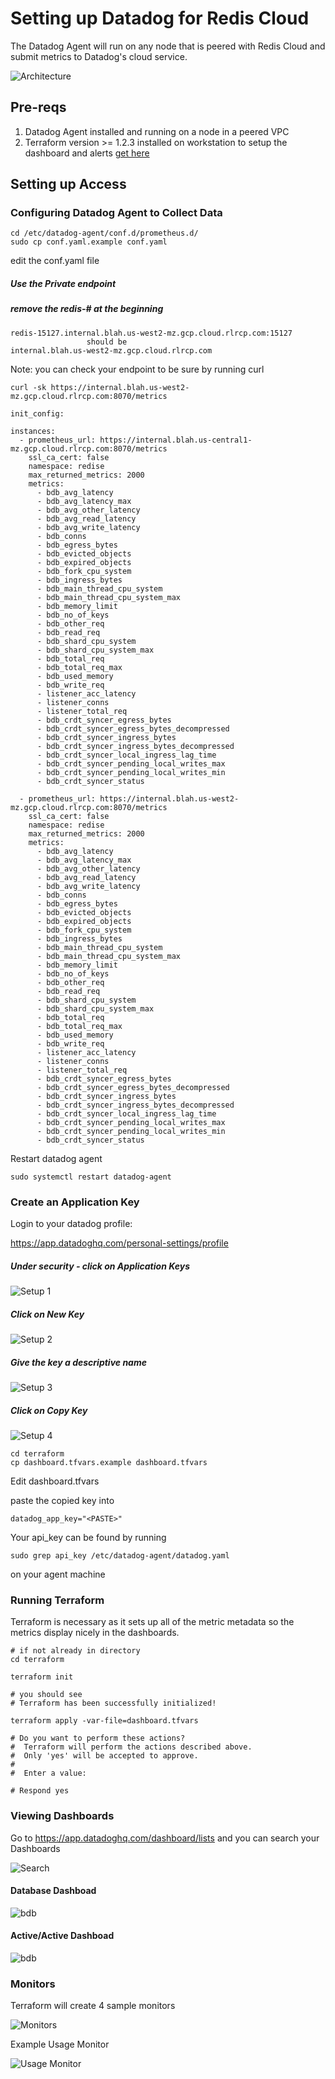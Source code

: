 # Setting up Datadog for Redis Cloud

The Datadog Agent will run on any node that is peered with Redis Cloud and submit metrics to Datadog's cloud service.

![Architecture](./DD_Prometheus.png)

## Pre-reqs
1. Datadog Agent installed and running on a node in a peered VPC
2. Terraform version >= 1.2.3 installed on workstation to setup the dashboard and alerts [get here](https://www.terraform.io/downloads.html)

## Setting up Access

### Configuring Datadog Agent to Collect Data

```
cd /etc/datadog-agent/conf.d/prometheus.d/
sudo cp conf.yaml.example conf.yaml
```

edit the conf.yaml file

##### Use the Private endpoint
##### remove the redis-# at the beginning 
```
redis-15127.internal.blah.us-west2-mz.gcp.cloud.rlrcp.com:15127
                 should be
internal.blah.us-west2-mz.gcp.cloud.rlrcp.com
```

Note: you can check your endpoint to be sure by running curl 

```
curl -sk https://internal.blah.us-west2-mz.gcp.cloud.rlrcp.com:8070/metrics

```

```
init_config:

instances:
  - prometheus_url: https://internal.blah.us-central1-mz.gcp.cloud.rlrcp.com:8070/metrics
    ssl_ca_cert: false
    namespace: redise
    max_returned_metrics: 2000
    metrics:
      - bdb_avg_latency
      - bdb_avg_latency_max
      - bdb_avg_other_latency
      - bdb_avg_read_latency
      - bdb_avg_write_latency
      - bdb_conns
      - bdb_egress_bytes
      - bdb_evicted_objects
      - bdb_expired_objects
      - bdb_fork_cpu_system
      - bdb_ingress_bytes
      - bdb_main_thread_cpu_system
      - bdb_main_thread_cpu_system_max
      - bdb_memory_limit
      - bdb_no_of_keys
      - bdb_other_req
      - bdb_read_req
      - bdb_shard_cpu_system
      - bdb_shard_cpu_system_max
      - bdb_total_req
      - bdb_total_req_max
      - bdb_used_memory
      - bdb_write_req
      - listener_acc_latency
      - listener_conns
      - listener_total_req
      - bdb_crdt_syncer_egress_bytes
      - bdb_crdt_syncer_egress_bytes_decompressed
      - bdb_crdt_syncer_ingress_bytes
      - bdb_crdt_syncer_ingress_bytes_decompressed
      - bdb_crdt_syncer_local_ingress_lag_time
      - bdb_crdt_syncer_pending_local_writes_max
      - bdb_crdt_syncer_pending_local_writes_min
      - bdb_crdt_syncer_status    

  - prometheus_url: https://internal.blah.us-west2-mz.gcp.cloud.rlrcp.com:8070/metrics
    ssl_ca_cert: false
    namespace: redise
    max_returned_metrics: 2000
    metrics:
      - bdb_avg_latency
      - bdb_avg_latency_max
      - bdb_avg_other_latency
      - bdb_avg_read_latency
      - bdb_avg_write_latency
      - bdb_conns
      - bdb_egress_bytes
      - bdb_evicted_objects
      - bdb_expired_objects
      - bdb_fork_cpu_system
      - bdb_ingress_bytes
      - bdb_main_thread_cpu_system
      - bdb_main_thread_cpu_system_max
      - bdb_memory_limit
      - bdb_no_of_keys
      - bdb_other_req
      - bdb_read_req
      - bdb_shard_cpu_system
      - bdb_shard_cpu_system_max
      - bdb_total_req
      - bdb_total_req_max
      - bdb_used_memory
      - bdb_write_req
      - listener_acc_latency
      - listener_conns
      - listener_total_req
      - bdb_crdt_syncer_egress_bytes
      - bdb_crdt_syncer_egress_bytes_decompressed
      - bdb_crdt_syncer_ingress_bytes
      - bdb_crdt_syncer_ingress_bytes_decompressed
      - bdb_crdt_syncer_local_ingress_lag_time
      - bdb_crdt_syncer_pending_local_writes_max
      - bdb_crdt_syncer_pending_local_writes_min
      - bdb_crdt_syncer_status   

```

Restart datadog agent

```
sudo systemctl restart datadog-agent
```


### Create an Application Key

Login to your datadog profile:

https://app.datadoghq.com/personal-settings/profile

##### Under security - click on Application Keys
![Setup 1](app_key_setup_1.png)

##### Click on New Key
![Setup 2](app_key_setup_2.png)

##### Give the key a descriptive name
![Setup 3](app_key_setup_3.png)

##### Click on Copy Key
![Setup 4](app_key_setup_4.png)

```
cd terraform
cp dashboard.tfvars.example dashboard.tfvars
```

Edit dashboard.tfvars

paste the copied key into

```
datadog_app_key="<PASTE>"
```

Your api_key can be found by running

```
sudo grep api_key /etc/datadog-agent/datadog.yaml
```

on your agent machine

### Running Terraform 

Terraform is necessary as it sets up all of the metric metadata so the metrics display nicely in the dashboards.

```
# if not already in directory
cd terraform

terraform init

# you should see
# Terraform has been successfully initialized!

terraform apply -var-file=dashboard.tfvars

# Do you want to perform these actions?
#  Terraform will perform the actions described above.
#  Only 'yes' will be accepted to approve.
#
#  Enter a value: 

# Respond yes
```

### Viewing Dashboards

Go to https://app.datadoghq.com/dashboard/lists
and you can search your Dashboards

![Search](./prometheus_dashboards.png)

#### Database Dashboad

![bdb](./prometheus_bdb_dash.png)

#### Active/Active Dashboad

![bdb](./prometheus_aa_dash.png)


### Monitors

Terraform will create 4 sample monitors

![Monitors](./prometheus_monitors.png)

Example Usage Monitor

![Usage Monitor](./prometheus_monitor_usage.png)
